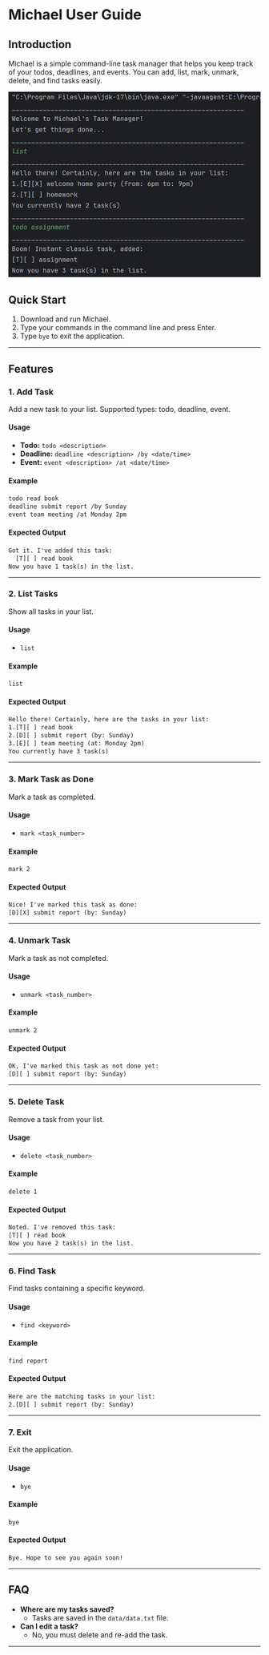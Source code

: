 # Michael User Guide

## Introduction
Michael is a simple command-line task manager that helps you keep track of your todos, deadlines, and events. You can add, list, mark, unmark, delete, and find tasks easily.


<img src= "https://github.com/darshhs/ip/blob/master/docs/img.png?raw=true">


## Quick Start
1. Download and run Michael.
2. Type your commands in the command line and press Enter.
3. Type `bye` to exit the application.

---

## Features

### 1. Add Task
Add a new task to your list. Supported types: todo, deadline, event.

#### Usage
- **Todo:** `todo <description>`
- **Deadline:** `deadline <description> /by <date/time>`
- **Event:** `event <description> /at <date/time>`

#### Example
```
todo read book
deadline submit report /by Sunday
event team meeting /at Monday 2pm
```

#### Expected Output
```
Got it. I've added this task:
  [T][ ] read book
Now you have 1 task(s) in the list.
```

---

### 2. List Tasks
Show all tasks in your list.

#### Usage
- `list`

#### Example
```
list
```

#### Expected Output
```
Hello there! Certainly, here are the tasks in your list:
1.[T][ ] read book
2.[D][ ] submit report (by: Sunday)
3.[E][ ] team meeting (at: Monday 2pm)
You currently have 3 task(s)
```

---

### 3. Mark Task as Done
Mark a task as completed.

#### Usage
- `mark <task_number>`

#### Example
```
mark 2
```

#### Expected Output
```
Nice! I've marked this task as done:
[D][X] submit report (by: Sunday)
```

---

### 4. Unmark Task
Mark a task as not completed.

#### Usage
- `unmark <task_number>`

#### Example
```
unmark 2
```

#### Expected Output
```
OK, I've marked this task as not done yet:
[D][ ] submit report (by: Sunday)
```

---

### 5. Delete Task
Remove a task from your list.

#### Usage
- `delete <task_number>`

#### Example
```
delete 1
```

#### Expected Output
```
Noted. I've removed this task:
[T][ ] read book
Now you have 2 task(s) in the list.
```

---

### 6. Find Task
Find tasks containing a specific keyword.

#### Usage
- `find <keyword>`

#### Example
```
find report
```

#### Expected Output
```
Here are the matching tasks in your list:
2.[D][ ] submit report (by: Sunday)
```

---

### 7. Exit
Exit the application.

#### Usage
- `bye`

#### Example
```
bye
```

#### Expected Output
```
Bye. Hope to see you again soon!
```

---

## FAQ
- **Where are my tasks saved?**
    - Tasks are saved in the `data/data.txt` file.
- **Can I edit a task?**
    - No, you must delete and re-add the task.

---


